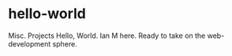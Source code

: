 # hello-world
Misc. Projects
Hello, World. Ian M here. Ready to take on the web-development sphere.

